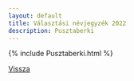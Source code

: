 ```yaml
---
layout: default
title: Választási névjegyzék 2022
description: Pusztaberki
---
```


{% include Pusztaberki.html %}

[Vissza](./)